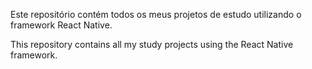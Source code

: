 Este repositório contém todos os meus projetos de estudo utilizando o framework React Native.

This repository contains all my study projects using the React Native framework.
